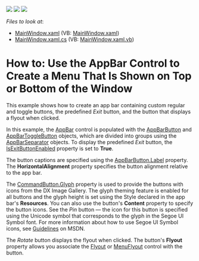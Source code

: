 <!-- default badges list -->
![](https://img.shields.io/endpoint?url=https://codecentral.devexpress.com/api/v1/VersionRange/128659511/22.2.2%2B)
[![](https://img.shields.io/badge/Open_in_DevExpress_Support_Center-FF7200?style=flat-square&logo=DevExpress&logoColor=white)](https://supportcenter.devexpress.com/ticket/details/T326286)
[![](https://img.shields.io/badge/📖_How_to_use_DevExpress_Examples-e9f6fc?style=flat-square)](https://docs.devexpress.com/GeneralInformation/403183)
<!-- default badges end -->
<!-- default file list -->
*Files to look at*:

* [MainWindow.xaml](./CS/AppBarExample/MainWindow.xaml) (VB: [MainWindow.xaml](./VB/AppBarExample/MainWindow.xaml))
* [MainWindow.xaml.cs](./CS/AppBarExample/MainWindow.xaml.cs) (VB: [MainWindow.xaml.vb](./VB/AppBarExample/MainWindow.xaml.vb))
<!-- default file list end -->
# How to: Use the AppBar Control to Create a Menu That Is Shown on Top or Bottom of the Window


<p>This example shows how to create an app bar containing custom regular and toggle buttons, the predefined <em>Exit</em> button, and the button that displays a flyout when clicked.</p>
<p>In this example, the <a href="https://documentation.devexpress.com/WPF/clsDevExpressXpfWindowsUIAppBartopic.aspx">AppBar</a> control is populated with the <a href="https://documentation.devexpress.com/WPF/clsDevExpressXpfWindowsUIAppBarButtontopic.aspx">AppBarButton</a> and <a href="https://documentation.devexpress.com/WPF/clsDevExpressXpfWindowsUIAppBarToggleButtontopic.aspx">AppBarToggleButton</a> objects, which are divided into groups using the <a href="https://documentation.devexpress.com/WPF/clsDevExpressXpfWindowsUIAppBarSeparatortopic.aspx">AppBarSeparator</a> objects. To display the predefined <em>Exit</em> button, the <a href="https://documentation.devexpress.com/WPF/DevExpressXpfWindowsUIAppBar_IsExitButtonEnabledtopic.aspx">IsExitButtonEnabled</a> property is set to <strong>True</strong>.</p>
<p>The button captions are specified using the <a href="https://documentation.devexpress.com/WPF/DevExpressXpfWindowsUIAppBarButton_Labeltopic.aspx">AppBarButton.Label</a> property. The <strong>HorizontalAlignment</strong> property specifies the button alignment relative to the app bar.</p>
<p>The <a href="https://documentation.devexpress.com/WPF/DevExpressXpfWindowsUICommandButton_Glyphtopic.aspx">CommandButton.Glyph</a> property is used to provide the buttons with icons from the DX Image Gallery. The glyph theming feature is enabled for all buttons and the glyph height is set using the Style declared in the app bar's <strong>Resources</strong>. You can also use the button's <strong>Content</strong> property to specify the button icons. See the <em>Pin</em> button — the icon for this button is specified using the Unicode symbol that corresponds to the glyph in the Segoe UI Symbol font. For more information about how to use Segoe UI Symbol icons, see <a href="https://msdn.microsoft.com/en-us/library/windows/apps/jj841126.aspx">Guidelines</a> on MSDN.</p>
<p>The <em>Rotate</em> button displays the flyout when clicked. The button's <strong>Flyout</strong> property allows you associate the <a href="https://documentation.devexpress.com/WPF/clsDevExpressXpfWindowsUIFlyouttopic.aspx">Flyout</a> or <a href="https://documentation.devexpress.com/WPF/clsDevExpressXpfWindowsUIMenuFlyouttopic.aspx">MenuFlyout</a> control with the button.</p>

<br/>


